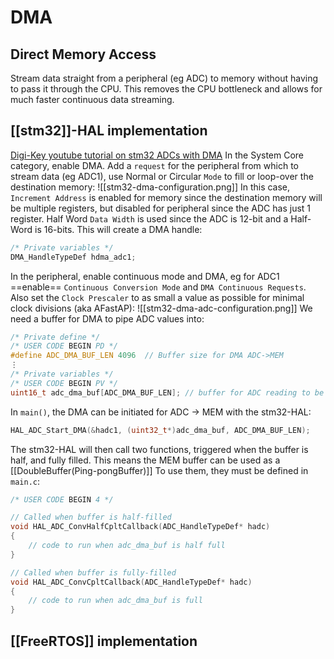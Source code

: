 # DMA
## Direct Memory Access
Stream data straight from a peripheral (eg ADC) to memory without having to pass it through the CPU. 
This removes the CPU bottleneck and allows for much faster continuous data streaming.


## [[stm32]]-HAL implementation
[Digi-Key youtube tutorial on stm32 ADCs with DMA](https://youtu.be/EsZLgqhqfO0)
In  the System Core category, enable DMA. 
Add a `request` for the peripheral from which to stream data (eg ADC1), 
use Normal or Circular `Mode` to fill or loop-over the destination memory:
![[stm32-dma-configuration.png]]
In this case, `Increment Address` is enabled for memory since the destination memory will be multiple registers, but disabled for peripheral since the ADC has just 1 register. 
Half Word `Data Width` is used since the ADC is 12-bit and a Half-Word is 16-bits.
This will create a DMA handle:
```C
/* Private variables */
DMA_HandleTypeDef hdma_adc1;
```

In the peripheral, enable continuous mode and DMA, 
eg for ADC1 ==enable== `Continuous Conversion Mode` and `DMA Continuous Requests`. Also set the `Clock Prescaler` to as small a value as possible for minimal clock divisions (aka AFastAP):
![[stm32-dma-adc-configuration.png]]
We need a buffer for DMA to pipe ADC values into:
```C
/* Private define */
/* USER CODE BEGIN PD */
#define ADC_DMA_BUF_LEN 4096  // Buffer size for DMA ADC->MEM
⋮
/* Private variables */
/* USER CODE BEGIN PV */
uint16_t adc_dma_buf[ADC_DMA_BUF_LEN]; // buffer for ADC reading to be DMAd into
```
In `main()`, the DMA can be initiated for ADC -> MEM with the stm32-HAL:
```C
HAL_ADC_Start_DMA(&hadc1, (uint32_t*)adc_dma_buf, ADC_DMA_BUF_LEN);
```
The stm32-HAL will then call two functions, triggered when the buffer is half, and fully filled. This means the MEM buffer can be used as a [[DoubleBuffer(Ping-pongBuffer)]]
To use them, they must be defined in `main.c`:
```C
/* USER CODE BEGIN 4 */

// Called when buffer is half-filled
void HAL_ADC_ConvHalfCpltCallback(ADC_HandleTypeDef* hadc)
{
	// code to run when adc_dma_buf is half full
}

// Called when buffer is fully-filled
void HAL_ADC_ConvCpltCallback(ADC_HandleTypeDef* hadc)
{
	// code to run when adc_dma_buf is full
}
```


## [[FreeRTOS]] implementation


